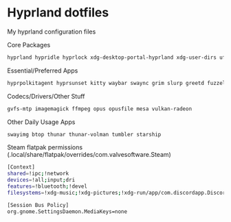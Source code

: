 # Hyprland dotfiles

My hyprland configuration files 

Core Packages
```bash
hyprland hypridle hyprlock xdg-desktop-portal-hyprland xdg-user-dirs ufw fwupd sbctl nano
```

Essential/Preferred Apps
```bash
hyprpolkitagent hyprsunset kitty waybar swaync grim slurp greetd fuzzel swww ttf-dejavu ttf-dejavu-nerd cantarell-fonts
```

Codecs/Drivers/Other Stuff
```bash
gvfs-mtp imagemagick ffmpeg opus opusfile mesa vulkan-radeon
```

Other Daily Usage Apps
```bash
swayimg btop thunar thunar-volman tumbler starship
```

Steam flatpak permissions (.local/share/flatpak/overrides/com.valvesoftware.Steam)
```bash
[Context]
shared=!ipc;!network
devices=!all;input;dri
features=!bluetooth;!devel
filesystems=!xdg-music;!xdg-pictures;!xdg-run/app/com.discordapp.Discord

[Session Bus Policy]
org.gnome.SettingsDaemon.MediaKeys=none
```

